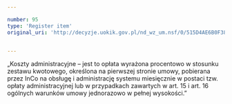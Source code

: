 ```yaml
---

number: 95
type: 'Register item'
original_uri: 'http://decyzje.uokik.gov.pl/nd_wz_um.nsf/0/515D4AE6B0F38A81C12572DD0032940B?OpenDocument'


---
```


„Koszty administracyjne – jest to opłata wyrażona procentowo w stosunku zestawu kwotowego, określona na pierwszej stronie umowy, pobierana przez InCo na obsługę i administrację systemu miesięcznie w postaci tzw. opłaty administracyjnej lub w przypadkach zawartych w art. 15 i art. 16 ogólnych warunków umowy jednorazowo w pełnej wysokości.”
